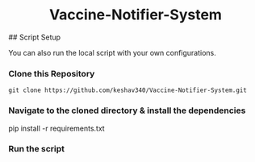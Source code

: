 <h1 align="center">Vaccine-Notifier-System</h1>
## Script Setup

You can also run the local script with your own configurations.
### Clone this Repository
```
git clone https://github.com/keshav340/Vaccine-Notifier-System.git
```
### Navigate to the cloned directory & install the dependencies

pip install -r requirements.txt
### Run the script

